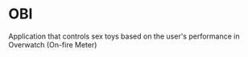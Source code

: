 # OBI
Application that controls sex toys based on the user's performance in Overwatch (On-fire Meter)
